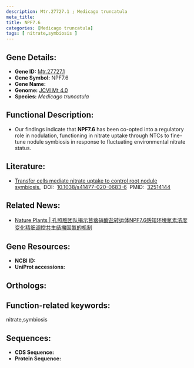 ```yaml
---
description: Mtr.27727.1 ; Medicago truncatula
meta_title:
title: NPF7.6
categories: [Medicago truncatula]
tags: [ nitrate,symbiosis ]
---
```


## Gene Details:
- **Gene ID:**	[Mtr.27727.1]()
- **Gene Symbol:** NPF7.6
- **Gene Name:** 
- **Genome:** [JCVI Mt 4.0]()
- **Species:** *Medicago truncatula*

## Functional Description:
   - Our findings indicate that **NPF7.6** has been co-opted into a regulatory role in nodulation, functioning in nitrate uptake through NTCs to fine-tune nodule symbiosis in response to fluctuating environmental nitrate status.

## Literature:
   - [Transfer cells mediate nitrate uptake to control root nodule symbiosis.]( https://www.nature.com/articles/s41477-020-0683-6#article-info)&nbsp;&nbsp;DOI:&nbsp;&nbsp;[10.1038/s41477-020-0683-6](https://www.nature.com/articles/s41477-020-0683-6#article-info)&nbsp;&nbsp;PMID:&nbsp;&nbsp;[32514144](https://pubmed.ncbi.nlm.nih.gov/32514144/)

## Related News:
   - [Nature Plants | 孔照胜团队揭示苜蓿硝酸盐转运体NPF7.6感知环境氮素浓度变化精细调控共生结瘤固氮的机制](https://mp.weixin.qq.com/s?__biz=Mzg3MDEwNDEyMg==&mid=2247490198&idx=4&sn=e11e8bd395dd7f3fbeb7deb17105fe85&chksm=ce93b7c3f9e43ed524a2c6f4dffe9b4c86cbb46d31fcf3721f330f2cacd2ade3d0d686b98389&scene=27#wechat_redirect)

## Gene Resources:
- **NCBI ID:** [](https://www.ncbi.nlm.nih.gov/gene/?term=)
- **UniProt accessions:** [](https://www.uniprot.org/uniprotkb//entry)

## Orthologs:


## Function-related keywords:
nitrate,symbiosis

## Sequences:
- **CDS Sequence:**
- **Protein Sequence:**

